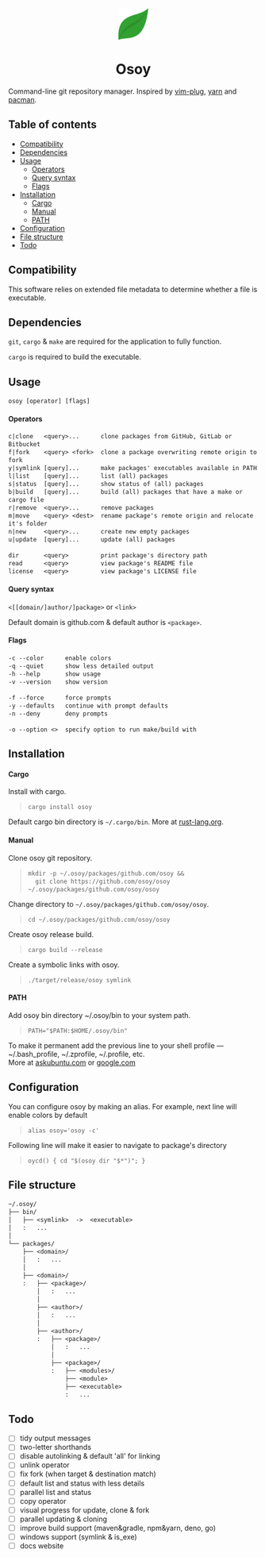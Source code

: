 <div align='center'>
  <img alt='logo' src='./logo.svg' height="64" />
  <h1>Osoy</h1>
</div>

Command-line git repository manager.
Inspired by
<a href='https://github.com/junegunn/vim-plug' />vim-plug</a>,
<a href='https://github.com/yarnpkg/yarn' />yarn</a> and
<a href='https://wiki.archlinux.org/index.php/Pacman' />pacman</a>.

## Table of contents

- [Compatibility](#Compatibility)
- [Dependencies](#Dependencies)
- [Usage](#Usage)
  - [Operators](#Operators)
  - [Query syntax](#Query-syntax)
  - [Flags](#Flags)
- [Installation](#Installation)
  - [Cargo](#Cargo)
  - [Manual](#Manual)
  - [PATH](#PATH)
- [Configuration](#Configuration)
- [File structure](#File-structure)
- [Todo](#Todo)

## Compatibility

This software relies on extended file metadata to determine whether a file is executable.

## Dependencies

`git`, `cargo` & `make` are required for the application to fully function.

`cargo` is required to build the executable.

## Usage

    osoy [operator] [flags]

#### Operators

    c|clone   <query>...      clone packages from GitHub, GitLab or Bitbucket
    f|fork    <query> <fork>  clone a package overwriting remote origin to fork
    y|symlink [query]...      make packages' executables available in PATH
    l|list    [query]...      list (all) packages
    s|status  [query]...      show status of (all) packages
    b|build   [query]...      build (all) packages that have a make or cargo file
    r|remove  <query>...      remove packages
    m|move    <query> <dest>  rename package's remote origin and relocate it's folder
    n|new     <query>...      create new empty packages
    u|update  [query]...      update (all) packages

    dir       <query>         print package's directory path
    read      <query>         view package's README file
    license   <query>         view package's LICENSE file

#### Query syntax

`<[[domain/]author/]package>` or `<link>`

Default domain is github.com & default author is `<package>`.

#### Flags

    -c --color      enable colors
    -q --quiet      show less detailed output
    -h --help       show usage
    -v --version    show version

    -f --force      force prompts
    -y --defaults   continue with prompt defaults
    -n --deny       deny prompts

    -o --option <>  specify option to run make/build with

## Installation

#### Cargo

Install with cargo.

>     cargo install osoy

Default cargo bin directory is `~/.cargo/bin`.
More at [rust-lang.org](https://doc.rust-lang.org/cargo/guide/cargo-home.html#directories).

#### Manual

Clone osoy git repository.

>     mkdir -p ~/.osoy/packages/github.com/osoy &&
>       git clone https://github.com/osoy/osoy ~/.osoy/packages/github.com/osoy/osoy

Change directory to `~/.osoy/packages/github.com/osoy/osoy`.

>     cd ~/.osoy/packages/github.com/osoy/osoy

Create osoy release build.

>     cargo build --release

Create a symbolic links with osoy.

>     ./target/release/osoy symlink

#### PATH

Add osoy bin directory ~/.osoy/bin to your system path.

>     PATH="$PATH:$HOME/.osoy/bin"

To make it permanent add the previous line to your shell profile — ~/.bash_profile, ~/.zprofile, ~/.profile, etc.  
More at
[askubuntu.com](https://askubuntu.com/questions/60218/how-to-add-a-directory-to-the-path) or
[google.com](https://www.google.com/?q=add+directory+to+path)

## Configuration

You can configure osoy by making an alias.
For example, next line will enable colors by default

>     alias osoy='osoy -c'

Following line will make it easier to navigate to package's directory

>     oycd() { cd "$(osoy dir "$*")"; }

## File structure

    ~/.osoy/
    ├── bin/
    │   ├── <symlink>  ->  <executable>
    │   :   ...
    │
    └── packages/
        ├── <domain>/
        │   :   ...
        │
        ├── <domain>/
        :   ├── <package>/
            │   :   ...
            │
            ├── <author>/
            │   :   ...
            │
            ├── <author>/
            :   ├── <package>/
                │   :   ...
                │
                ├── <package>/
                :   ├── <modules>/
                    ├── <module>
                    ├── <executable>
                    :   ...

## Todo

- [ ] tidy output messages
- [ ] two-letter shorthands
- [ ] disable autolinking & default 'all' for linking
- [ ] unlink operator
- [ ] fix fork (when target & destination match)
- [ ] default list and status with less details
- [ ] parallel list and status
- [ ] copy operator
- [ ] visual progress for update, clone & fork
- [ ] parallel updating & cloning
- [ ] improve build support (maven&gradle, npm&yarn, deno, go)
- [ ] windows support (symlink & is_exe)
- [ ] docs website
